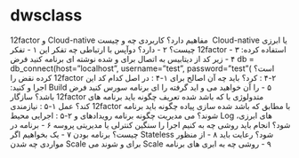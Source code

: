 # dwsclass
‫‪12factor‬‬ ‫و‬ ‫‪Cloud-native‬‬ ‫  مفاهیم‬
‫دارد؟‬ ‫کاربردی‬ ‫چه‬ ‫و‬ ‫چیست‬ ‫‪Cloud-native‬‬ ‫یا‬ ‫ابرزی‬ ‫تفکر‬ ‫‪-‬‬ ‫‪۱‬‬
‫دارد؟‬ ‫دوآپس‬ ‫با‬ ‫ارتباطی‬ ‫چه‬ ‫تفکر‬ ‫این‬ ‫‪-‬‬ ‫‪۲‬‬
‫چیست؟‬ ‫‪12factor‬‬ ‫‪-‬‬ ‫‪۳‬‬
‫کرده‪:‬‬ ‫استفاده‬ ‫زیر‬ ‫کد‬ ‫از‬ ‫دیتابیس‬ ‫به‬ ‫اتصال‬ ‫برای‬ ‫و‬ ‫شده‬ ‫نوشته‬ ‫ای‬ ‫برنامه‬ ‫کنید‬ ‫فرض‬ ‫‪-‬‬ ‫‪۴‬‬
‫‪db‬‬ ‫=‬ ‫‪db_connect(host=”localhost”,‬‬ ‫‪username=”test”,‬‬ ‫)”‪password=”test‬‬
‫است؟‬ ‫کرده‬ ‫نقض‬ ‫را‬ ‫‪12factor‬‬ ‫در‬ ‫اصل‬ ‫کدام‬ ‫کد‬ ‫این‬ ‫‪:‬‬ ‫‪۴-۱‬‬
‫کرد؟‬ ‫باید‬ ‫چه‬ ‫آن‬ ‫اصالح‬ ‫برای‬ ‫‪:‬‬ ‫‪۴-۲‬‬
‫کنید‪:‬‬ ‫اجرا‬ ‫و‬ ‫‪Build‬‬ ‫را‬ ‫آن‬ ‫خواهید‬ ‫می‬ ‫و‬ ‫اید‬ ‫گرفته‬ ‫را‬ ‫ای‬ ‫برنامه‬ ‫سورس‬ ‫کنید‬ ‫فرض‬ ‫‪-‬‬ ‫‪۵‬‬
‫باشد؟‬ ‫سازگار‬ ‫‪12factor‬‬ ‫متدولوژی‬ ‫با‬ ‫که‬ ‫باشد‬ ‫شده‬ ‫تعریف‬ ‫چگونه‬ ‫باید‬ ‫برنامه‬ ‫های‬ ‫نیازمندی‬ ‫‪:‬‬ ‫‪۵-۱‬‬
‫کند؟‬ ‫عمل‬ ‫‪12factor‬‬ ‫با‬ ‫مطابق‬ ‫که‬ ‫باشد‬ ‫شده‬ ‫سازی‬ ‫پیاده‬ ‫چگونه‬ ‫باید‬ ‫برنامه‬ ‫اجرایی‬ ‫محیط‬ ‫‪:‬‬ ‫‪۵-۲‬‬
‫شوند؟‬ ‫می‬ ‫مدیریت‬ ‫چگونه‬ ‫برنامه‬ ‫رویدادهای‬ ‫و‬ ‫‪Log‬‬ ‫ابرزی‪،‬‬ ‫های‬ ‫برنامه‬ ‫در‬ ‫‪-‬‬ ‫‪۶‬‬
‫شود؟‬ ‫انجام‬ ‫باید‬ ‫روشی‬ ‫چه‬ ‫به‬ ‫کنیم‬ ‫اجرا‬ ‫را‬ ‫سنگین‬ ‫کنترلی‬ ‫یا‬ ‫مدیریتی‬ ‫پروسه‬ ‫یک‬ ‫بخواهیم‬ ‫اگر‬ ‫‪-‬‬ ‫‪۷‬‬
‫چیست؟‬ ‫برنامه‬ ‫بودن‬ ‫‪Stateless‬‬ ‫از‬ ‫منظور‬ ‫‪-‬‬ ‫‪۸‬‬
‫شود؟‬ ‫رعایت‬ ‫باید‬ ‫مواردی‬ ‫چه‬ ‫شدن‬ ‫‪Scale‬‬ ‫برای‬ ‫و‬ ‫شوند‬ ‫می‬ ‫‪Scale‬‬ ‫روشی‬ ‫چه‬ ‫به‬ ‫ابری‬ ‫های‬ ‫برنامه‬ ‫‪-‬‬ ‫‪۹‬‬
